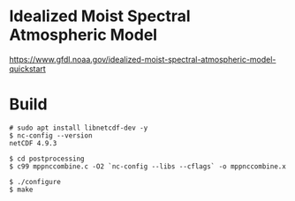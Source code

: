 # Idealized Moist Spectral Atmospheric Model

https://www.gfdl.noaa.gov/idealized-moist-spectral-atmospheric-model-quickstart

# Build

```
# sudo apt install libnetcdf-dev -y
$ nc-config --version
netCDF 4.9.3
```

```
$ cd postprocessing
$ c99 mppnccombine.c -O2 `nc-config --libs --cflags` -o mppnccombine.x
```

```
$ ./configure
$ make
```
